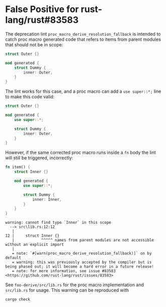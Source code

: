 # False Positive for rust-lang/rust#83583
The deprecation lint `proc_macro_derive_resolution_fallback` is intended to catch proc macro generated code that refers to items from parent modules that should not be in scope:

```rust
struct Outer {}

mod generated {
    struct Dummy {
        inner: Outer,
    }
}
```

The lint works for this case, and a proc macro can add a `use super::*;` line to make this code valid:

```rust
struct Outer {}

mod generated {
    use super::*;

    struct Dummy {
        inner: Outer,
    }
}
```

However, if the same corrected proc macro runs inside a `fn` body the lint will still be triggered, incorrectly:

```rust
fn item() {
    struct Inner {}

    mod generated {
        use super::*;

        struct Dummy {
            inner: Inner,
        }
    }
}
```

```
warning: cannot find type `Inner` in this scope
  --> src\lib.rs:12:12
   |
12 |     struct Inner {}
   |            ^^^^^ names from parent modules are not accessible without an explicit import
   |
   = note: `#[warn(proc_macro_derive_resolution_fallback)]` on by default
   = warning: this was previously accepted by the compiler but is being phased out; it will become a hard error in a future release!
   = note: for more information, see issue #83583 <https://github.com/rust-lang/rust/issues/83583>
```

See `foo-derive/src/lib.rs` for the proc macro implementation and `src/lib.rs` for usage. This warning can be reproduced with

```sh
cargo check
```